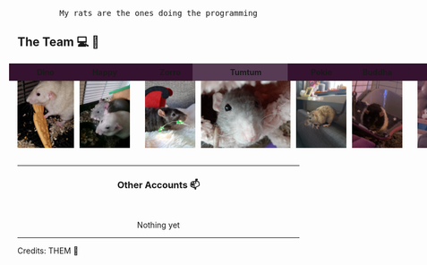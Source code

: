<p align="center"> <samp>My rats are the ones doing the programming


## The Team :computer: :rat:

<div style="display: flex; gap: 10px;">
    <div style="display: flex; align-items: center; flex-direction: column;">
        <div style="background: #35122f; padding: 7px 15px; text-align: center; font-weight: bold; width:100%">Dino</div>
        <img src="https://raw.githubusercontent.com/media253/media253/main/rats/dino.jpg" height="120px" style="max-width: fit-content;"/>
    </div>
    <div style="display: flex; align-items: center; flex-direction: column;">
        <div style="background: #35122f; padding: 7px 15px; text-align: center; font-weight: bold; width:100%">Happy</div>
        <img src="https://raw.githubusercontent.com/media253/media253/main/rats/groups/dino-happy.jpg" height="120px" style="max-width: fit-content;"/>
    </div>
    -
    <div style="display: flex; align-items: center; flex-direction: column;">
        <div style="background: #35122f; padding: 7px 15px; text-align: center; font-weight: bold; width:100%">Zorro</div>
        <img src="https://raw.githubusercontent.com/media253/media253/main/rats/zorro.jpg" height="120px" style="max-width: fit-content;"/>
    </div>
    <div style="display: flex; align-items: center; flex-direction: column;">
        <div style="background: #573b55; padding: 7px 15px; text-align: center; font-weight: bold; width:100%">Tumtum</div>
        <img src="https://raw.githubusercontent.com/media253/media253/main/rats/tumtum.jpg" height="120px" style="max-width: fit-content;"/>
    </div>
    <div style="display: flex; align-items: center; flex-direction: column;">
        <div style="background: #35122f; padding: 7px 15px; text-align: center; font-weight: bold; width:100%">Pokie</div>
        <img src="https://raw.githubusercontent.com/media253/media253/main/rats/pokie.jpg" height="120px" style="max-width: fit-content;"/>
    </div>
    <div style="display: flex; align-items: center; flex-direction: column;">
        <div style="background: #35122f; padding: 7px 15px; text-align: center; font-weight: bold; width:100%">Buddha</div>
        <img src="https://raw.githubusercontent.com/media253/media253/main/rats/buddha.jpg" height="120px" style="max-width: fit-content;"/>
    </div>
    -
    <div style="display: flex; align-items: center; flex-direction: column;">
        <div style="background: #35122f; padding: 7px 15px; text-align: center; font-weight: bold; width:100%">Koda</div>
        <img src="https://raw.githubusercontent.com/media253/media253/main/rats/koda.jpg" height="120px" style="max-width: fit-content;"/>
    </div>
    <div style="display: flex; align-items: center; flex-direction: column;">
        <div style="background: #573b55; padding: 7px 15px; text-align: center; font-weight: bold; width:100%">Skittle</div>
        <img src="https://raw.githubusercontent.com/media253/media253/main/rats/skittle.jpg" height="120px" style="max-width: fit-content;"/>
    </div>
    <div style="display: flex; align-items: center; flex-direction: column;">
        <div style="background: #35122f; padding: 7px 15px; text-align: center; font-weight: bold; width:100%">Tobi</div>
        <img src="https://raw.githubusercontent.com/media253/media253/main/rats/tobi.jpg" height="120px" style="max-width: fit-content;"/>
    </div>
    <div style="display: flex; align-items: center; flex-direction: column;">
        <div style="background: #35122f; padding: 7px 15px; text-align: center; font-weight: bold; width:100%">Kiwi</div>
        <img src="https://raw.githubusercontent.com/media253/media253/main/rats/kiwi.jpg" height="120px" style="max-width: fit-content;"/>
    </div>
    -
    <div style="display: flex; align-items: center; flex-direction: column;">
        <div style="background: #35122f; padding: 7px 15px; text-align: center; font-weight: bold; width:100%">Mac</div>
        <img src="https://raw.githubusercontent.com/media253/media253/main/rats/mac.jpg" height="120px" style="max-width: fit-content;"/>
    </div>
    <div style="display: flex; align-items: center; flex-direction: column;">
        <div style="background: #35122f; padding: 7px 15px; text-align: center; font-weight: bold; width:100%">Mako</div>
        <img src="https://raw.githubusercontent.com/media253/media253/main/rats/mako.jpg" height="120px" style="max-width: fit-content;"/>
    </div>
    -
    <div style="display: flex; align-items: center; flex-direction: column;">
        <div style="background: #35122f; padding: 7px 15px; text-align: center; font-weight: bold; width:100%">Turboflex</div>
        <img src="https://raw.githubusercontent.com/media253/media253/main/rats/turboflex.jpg" height="120px" style="max-width: fit-content;"/>
    </div>
    <div style="display: flex; align-items: center; flex-direction: column;">
        <div style="background: #35122f; padding: 7px 15px; text-align: center; font-weight: bold; width:100%">Chi</div>
        <img src="https://raw.githubusercontent.com/media253/media253/main/rats/chi.jpg" height="120px" style="max-width: fit-content;"/>
    </div>
    -
    <div style="display: flex; align-items: center; flex-direction: column;">
        <div style="background: #35122f; padding: 7px 15px; text-align: center; font-weight: bold; width:100%">Hop</div>
        <img src="https://raw.githubusercontent.com/media253/media253/main/rats/hop.jpg" height="120px" style="max-width: fit-content;"/>
    </div>
    <div style="display: flex; align-items: center; flex-direction: column;">
        <div style="background: #35122f; padding: 7px 15px; text-align: center; font-weight: bold; width:100%">Bean</div>
        <img src="https://raw.githubusercontent.com/media253/media253/main/rats/bean.jpg" height="120px" style="max-width: fit-content;"/>
    </div>
    <div style="display: flex; align-items: center; flex-direction: column;">
        <div style="background: #35122f; padding: 7px 15px; text-align: center; font-weight: bold; width:100%">Milk</div>
        <img src="https://raw.githubusercontent.com/media253/media253/main/rats/milk.jpg" height="120px" style="max-width: fit-content;"/>
    </div>
</div>

<br>

____



<h3 align="center"> Other Accounts 📫 </h3>
<br />
<p align="center">
Nothing yet

</p>

-----
Credits: THEM :rat:
